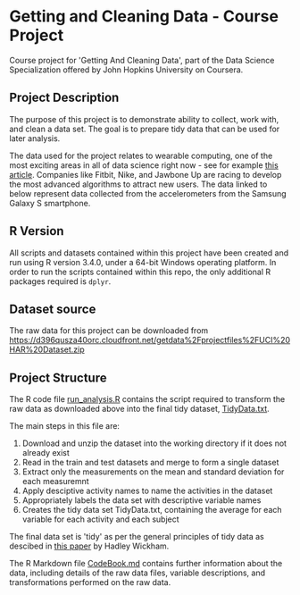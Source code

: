 # Getting and Cleaning Data - Course Project
Course project for 'Getting And Cleaning Data', part of the Data Science Specialization offered by John Hopkins University on Coursera.

## Project Description
The purpose of this project is to demonstrate ability to collect, work with, and clean a data set. The goal is to prepare tidy data that can be used for later analysis.

The data used for the project relates to wearable computing, one of the most exciting areas in all of data science right now - see for example [this article](http://www.insideactivitytracking.com/data-science-activity-tracking-and-the-battle-for-the-worlds-top-sports-brand/). Companies like Fitbit, Nike, and Jawbone Up are racing to develop the most advanced algorithms to attract new users. The data linked to below represent data collected from the accelerometers from the Samsung Galaxy S smartphone.

## R Version
All scripts and datasets contained within this project have been created and run using R version 3.4.0, under a 64-bit Windows operating platform.
In order to run the scripts contained within this repo, the only additional R packages required is `dplyr`.

## Dataset source
The raw data for this project can be downloaded from
<https://d396qusza40orc.cloudfront.net/getdata%2Fprojectfiles%2FUCI%20HAR%20Dataset.zip>


## Project Structure
The R code file [run_analysis.R](https://github.com/dmsilverstone/GettingAndCleaningDataProject/blob/master/run_analysis.R) contains the script required to transform the raw data as downloaded above into the final tidy dataset, [TidyData.txt](https://github.com/dmsilverstone/GettingAndCleaningDataProject/blob/master/TidyData.txt).

The main steps in this file are:

1. Download and unzip the dataset into the working directory if it does not already exist
2. Read in the train and test datasets and merge to form a single dataset
3. Extract only the measurements on the mean and standard deviation for each measuremnt
4. Apply desciptive activity names to name the activities in the dataset
5. Appropriately labels the data set with descriptive variable names
6. Creates the tidy data set TidyData.txt, containing the average for each variable for each activity and each subject

The final data set is 'tidy' as per the general principles of tidy data as descibed in [this paper](http://vita.had.co.nz/papers/tidy-data.pdf) by Hadley Wickham.

The R Markdown file [CodeBook.md](https://github.com/dmsilverstone/GettingAndCleaningDataProject/blob/master/CodeBook.md) contains further information about the data, including details of the raw data files, variable descriptions, and transformations performed on the raw data.